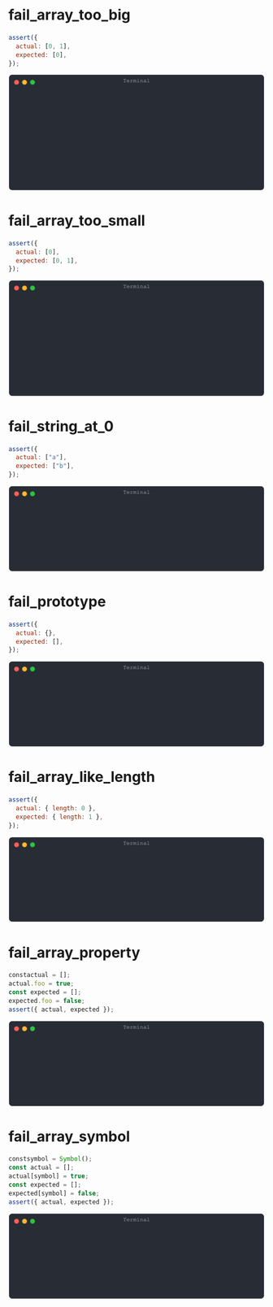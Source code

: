 # fail_array_too_big

```js
assert({
  actual: [0, 1],
  expected: [0],
});
```

![img](./array/fail_array_too_big.svg)

# fail_array_too_small

```js
assert({
  actual: [0],
  expected: [0, 1],
});
```

![img](./array/fail_array_too_small.svg)

# fail_string_at_0

```js
assert({
  actual: ["a"],
  expected: ["b"],
});
```

![img](./array/fail_string_at_0.svg)

# fail_prototype

```js
assert({
  actual: {},
  expected: [],
});
```

![img](./array/fail_prototype.svg)

# fail_array_like_length

```js
assert({
  actual: { length: 0 },
  expected: { length: 1 },
});
```

![img](./array/fail_array_like_length.svg)

# fail_array_property

```js
constactual = [];
actual.foo = true;
const expected = [];
expected.foo = false;
assert({ actual, expected });
```

![img](./array/fail_array_property.svg)

# fail_array_symbol

```js
constsymbol = Symbol();
const actual = [];
actual[symbol] = true;
const expected = [];
expected[symbol] = false;
assert({ actual, expected });
```

![img](./array/fail_array_symbol.svg)

